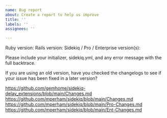 ```yaml
---
name: Bug report
about: Create a report to help us improve
title: ''
labels: ''
assignees: ''

---
```


Ruby version:
Rails version:
Sidekiq / Pro / Enterprise version(s):

Please include your initializer, sidekiq.yml, and any error message with the full backtrace.

If you are using an old version, have you checked the changelogs to see if your issue has been fixed in a later version?

https://github.com/gemhome/sidekiq-delay_extensions/blob/main/Changes.md
https://github.com/mperham/sidekiq/blob/main/Changes.md
https://github.com/mperham/sidekiq/blob/main/Pro-Changes.md
https://github.com/mperham/sidekiq/blob/main/Ent-Changes.md
